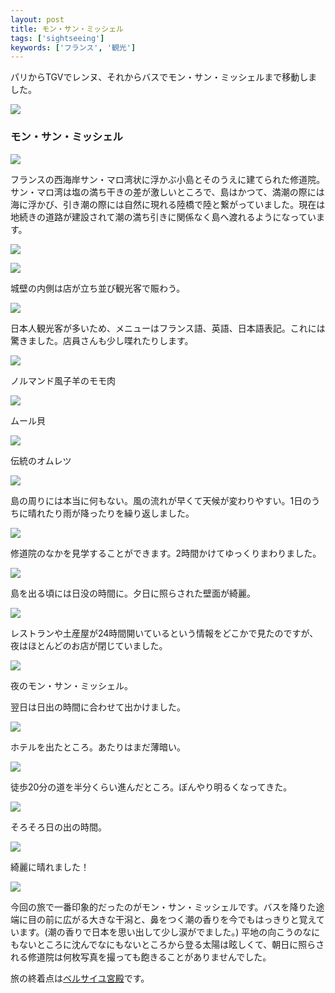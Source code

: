```yaml
---
layout: post
title: モン・サン・ミッシェル
tags: ['sightseeing']
keywords: ['フランス', '観光']
---
```


パリからTGVでレンヌ、それからバスでモン・サン・ミッシェルまで移動しました。

![ ](/img/blog_msm01.jpg)

### モン・サン・ミッシェル

![ ](/img/blog_msm02.jpg)

フランスの西海岸サン・マロ湾状に浮かぶ小島とそのうえに建てられた修道院。サン・マロ湾は塩の満ち干きの差が激しいところで、島はかつて、満潮の際には海に浮かび、引き潮の際には自然に現れる陸橋で陸と繋がっていました。現在は地続きの道路が建設されて潮の満ち引きに関係なく島へ渡れるようになっています。

![ ](/img/blog_msm03.jpg)


![ ](/img/blog_msm04.jpg)

城壁の内側は店が立ち並び観光客で賑わう。

![ ](/img/blog_msm11.jpg)

日本人観光客が多いため、メニューはフランス語、英語、日本語表記。これには驚きました。店員さんも少し喋れたりします。

![ ](/img/blog_msm12.jpg)

ノルマンド風子羊のモモ肉

![ ](/img/blog_msm13.jpg)

ムール貝

![ ](/img/blog_msm14.jpg)

伝統のオムレツ

![ ](/img/blog_msm05.jpg)

島の周りには本当に何もない。風の流れが早くて天候が変わりやすい。1日のうちに晴れたり雨が降ったりを繰り返しました。

![ ](/img/blog_msm07.jpg)

修道院のなかを見学することができます。2時間かけてゆっくりまわりました。

![ ](/img/blog_msm21.jpg)

島を出る頃には日没の時間に。夕日に照らされた壁面が綺麗。

![ ](/img/blog_msm22.jpg)

レストランや土産屋が24時間開いているという情報をどこかで見たのですが、夜はほとんどのお店が閉じていました。

![ ](/img/blog_msm23.jpg)

夜のモン・サン・ミッシェル。

翌日は日出の時間に合わせて出かけました。

![ ](/img/blog_msm31.jpg)

ホテルを出たところ。あたりはまだ薄暗い。

![ ](/img/blog_msm32.jpg)

徒歩20分の道を半分くらい進んだところ。ぼんやり明るくなってきた。

![ ](/img/blog_msm33.jpg)

そろそろ日の出の時間。

![ ](/img/blog_msm34.jpg)

綺麗に晴れました！

![ ](/img/blog_msm35.jpg)

今回の旅で一番印象的だったのがモン・サン・ミッシェルです。バスを降りた途端に目の前に広がる大きな干潟と、鼻をつく潮の香りを今でもはっきりと覚えています。(潮の香りで日本を思い出して少し涙がでました。) 平地の向こうのなにもないところに沈んでなにもないところから登る太陽は眩しくて、朝日に照らされる修道院は何枚写真を撮っても飽きることがありませんでした。

旅の終着点は[ベルサイユ宮殿](/jp/posts/versailles/)です。
